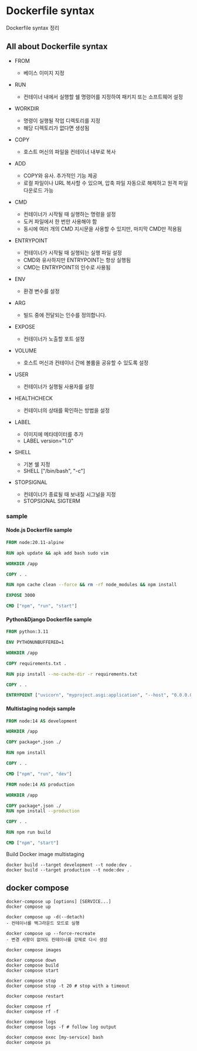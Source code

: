 # Dockerfile syntax

Dockerfile syntax 정리

## All about Dockerfile syntax

- FROM

  - 베이스 이미지 지정

- RUN

  - 컨테이너 내에서 실행할 쉘 명령어를 지정하여 패키지 또는 소프트웨어 설정

- WORKDIR

  - 명령이 실행될 작업 디렉토리를 지정
  - 해당 디렉토리가 없다면 생성됨

- COPY

  - 호스트 머신의 파일을 컨테이너 내부로 복사

- ADD

  - COPY와 유사. 추가적인 기능 제공
  - 로컬 파일이나 URL 복사할 수 있으며, 압축 파일 자동으로 해제하고 원격 파일 다운로드 가능

- CMD

  - 컨테이너가 시작될 때 실행하는 명령을 설정
  - 도커 파일에서 한 번만 사용해야 함
  - 동시에 여러 개의 CMD 지시문을 사용할 수 있지만, 마지막 CMD만 적용됨

- ENTRYPOINT

  - 컨테이너가 시작될 때 실행되는 실행 파일 설정
  - CMD와 유사하지만 ENTRYPOINT는 항상 실행됨
  - CMD는 ENTRYPOINT의 인수로 사용됨

- ENV

  - 환경 변수를 설정

- ARG

  - 빌드 중에 전달되는 인수를 정의합니다.

- EXPOSE

  - 컨테이너가 노출할 포트 설정

- VOLUME

  - 호스트 머신과 컨테이너 간에 볼륨을 공유할 수 있도록 설정

- USER

  - 컨테이너가 실행될 사용자를 설정

- HEALTHCHECK

  - 컨테이너의 상태를 확인하는 방법을 설정

- LABEL

  - 이미지에 메타데이터를 추가
  - LABEL version="1.0"

- SHELL

  - 기본 쉘 지정
  - SHELL ["/bin/bash", "-c"]

- STOPSIGNAL
  - 컨테이너가 종료될 때 보내질 시그널을 지정
  - STOPSIGNAL SIGTERM

### sample

#### Node.js Dockerfile sample

```Dockerfile
FROM node:20.11-alpine

RUN apk update && apk add bash sudo vim

WORKDIR /app

COPY . .

RUN npm cache clean --force && rm -rf node_modules && npm install

EXPOSE 3000

CMD ["npm", "run", "start"]
```

#### Python&Django Dockerfile sample

```Dockerfile
FROM python:3.11

ENV PYTHONUNBUFFERED=1

WORKDIR /app

COPY requirements.txt .

RUN pip install --no-cache-dir -r requirements.txt

COPY . .

ENTRYPOINT ["uvicorn", "myproject.asgi:application", "--host", "0.0.0.0", "--port", "8000"]
```

#### Multistaging nodejs sample

```Dockerfile
FROM node:14 AS development

WORKDIR /app

COPY package*.json ./

RUN npm install

COPY . .

CMD ["npm", "run", "dev"]

FROM node:14 AS production

WORKDIR /app

COPY package*.json ./
RUN npm install --production

COPY . .

RUN npm run build

CMD ["npm", "start"]
```

Build Docker image multistaging

```shell
docker build --target development --t node:dev .
docker build --target production --t node:dev .
```

## docker compose

```shell
docker-compose up [options] [SERVICE...]
docker compose up

docker compose up -d(--detach)
- 컨테이너를 백그라운드 모드로 실행

docker compose up --force-recreate
- 변경 사항이 없어도 컨테이너를 강제로 다시 생성

docker compose images

docker compose down
docker compose build
docker compose start

docker compose stop
docker compose stop -t 20 # stop with a timeout

docker compose restart

docker compose rf
docker compose rf -f

docker compose logs
docker compose logs -f # follow log output

docker compose exec [my-service] bash
docker compose ps
```
